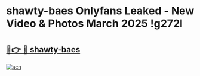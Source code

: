 # shawty-baes Onlyfans Leaked - New Video & Photos March 2025 !g272l

# <h2><a href="https://mmrjbo.iuczelnia.edu.pl?title=shawty-baes&ref=g272l">🔗👉 🔴 shawty-baes</a></h2>

[![acn](https://github.com/user-attachments/assets/0f9c940e-d8b0-45ae-aac7-cd30a18b3e1c)](https://mmrjbo.iuczelnia.edu.pl?title=shawty-baes&ref=g272l)

